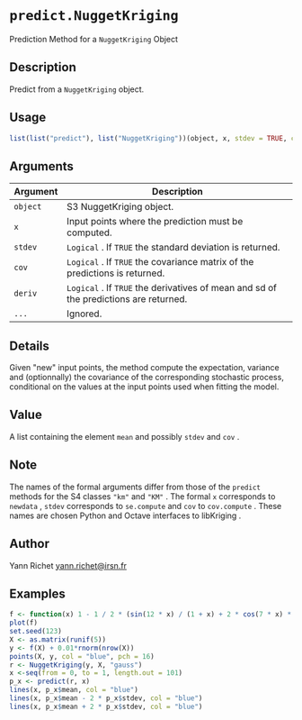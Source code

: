 # `predict.NuggetKriging`

Prediction Method  for a `NuggetKriging` Object


## Description

Predict from a `NuggetKriging` object.


## Usage

```r
list(list("predict"), list("NuggetKriging"))(object, x, stdev = TRUE, cov = FALSE, deriv = FALSE, ...)
```


## Arguments

Argument      |Description
------------- |----------------
`object`     |     S3 NuggetKriging object.
`x`     |     Input points where the prediction must be computed.
`stdev`     |     `Logical` . If `TRUE` the standard deviation is returned.
`cov`     |     `Logical` . If `TRUE` the covariance matrix of the predictions is returned.
`deriv`     |     `Logical` . If `TRUE` the derivatives of mean and sd of the predictions are returned.
`...`     |     Ignored.


## Details

Given "new" input points, the method compute the expectation,
 variance and (optionnally) the covariance of the corresponding
 stochastic process, conditional on the values at the input points
 used when fitting the model.


## Value

A list containing the element `mean` and possibly
  `stdev` and `cov` .


## Note

The names of the formal arguments differ from those of the
  `predict` methods for the S4 classes `"km"` and
  `"KM"` . The formal `x` corresponds to
  `newdata` , `stdev` corresponds to `se.compute` 
 and `cov` to `cov.compute` . These names are chosen
  Python and Octave interfaces to libKriging .


## Author

Yann Richet yann.richet@irsn.fr


## Examples

```r
f <- function(x) 1 - 1 / 2 * (sin(12 * x) / (1 + x) + 2 * cos(7 * x) * x^5 + 0.7)
plot(f)
set.seed(123)
X <- as.matrix(runif(5))
y <- f(X) + 0.01*rnorm(nrow(X))
points(X, y, col = "blue", pch = 16)
r <- NuggetKriging(y, X, "gauss")
x <-seq(from = 0, to = 1, length.out = 101)
p_x <- predict(r, x)
lines(x, p_x$mean, col = "blue")
lines(x, p_x$mean - 2 * p_x$stdev, col = "blue")
lines(x, p_x$mean + 2 * p_x$stdev, col = "blue")
```


